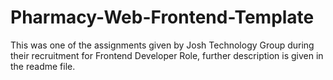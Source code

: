 # Pharmacy-Web-Frontend-Template
This was one of the assignments given by Josh Technology Group during their recruitment for Frontend Developer Role, further description is given in the readme file.
